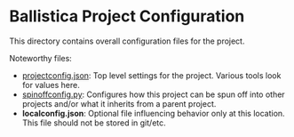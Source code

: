 # Ballistica Project Configuration

This directory contains overall configuration files for the project.

Noteworthy files:
- [projectconfig.json](projectconfig.json): Top level settings for the project.
  Various tools look for values here.
- [spinoffconfig.py](spinoffconfig.py): Configures how this project can be
  spun off into other projects and/or what it inherits from a parent project.
- **localconfig.json**: Optional file influencing behavior only at this
  location. This file should not be stored in git/etc.
